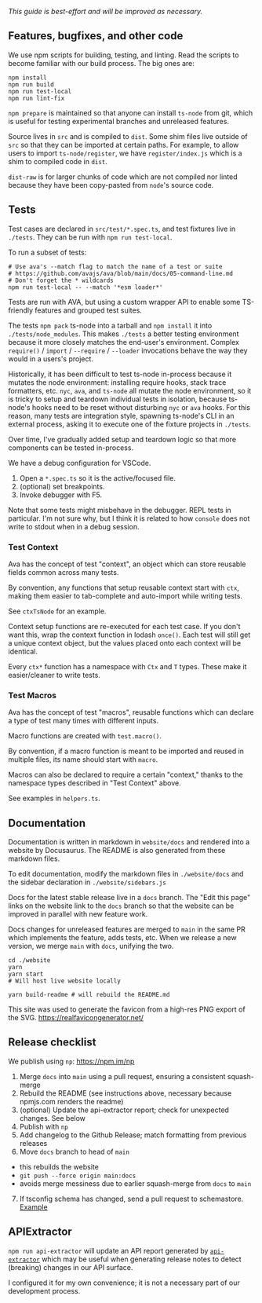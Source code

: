 *This guide is best-effort and will be improved as necessary.*

## Features, bugfixes, and other code

We use npm scripts for building, testing, and linting.  Read the scripts to become familiar with our build process.  The big ones are:

```
npm install
npm run build
npm run test-local
npm run lint-fix
```

`npm prepare` is maintained so that anyone can install `ts-node` from git, which is useful for testing experimental branches and unreleased features.

Source lives in `src` and is compiled to `dist`.  Some shim files live outside of `src` so that they can be imported at
certain paths.  For example, to allow users to import `ts-node/register`, we have `register/index.js` which is a shim to
compiled code in `dist`.

`dist-raw` is for larger chunks of code which are not compiled nor linted because they have been copy-pasted from `node`'s source code.

## Tests

Test cases are declared in `src/test/*.spec.ts`, and test fixtures live in `./tests`.  They can be run with `npm run test-local`.

To run a subset of tests:

```
# Use ava's --match flag to match the name of a test or suite
# https://github.com/avajs/ava/blob/main/docs/05-command-line.md
# Don't forget the * wildcards
npm run test-local -- --match '*esm loader*'
```

Tests are run with AVA, but using a custom wrapper API to enable some TS-friendly features and grouped test suites.

The tests `npm pack` ts-node into a tarball and `npm install` it into `./tests/node_modules`.  This makes `./tests` a better testing environment
because it more closely matches the end-user's environment.  Complex `require()` / `import` / `--require` / `--loader` invocations behave
the way they would in a users's project.

Historically, it has been difficult to test ts-node in-process because it mutates the node environment: installing require hooks, stack trace formatters, etc.
`nyc`, `ava`, and `ts-node` all mutate the node environment, so it is tricky to setup and teardown individual tests in isolation, because ts-node's hooks need to be
reset without disturbing `nyc` or `ava` hooks.  For this reason, many tests are integration style, spawning ts-node's CLI in an external process, asking it to
execute one of the fixture projects in `./tests`.

Over time, I've gradually added setup and teardown logic so that more components can be tested in-process.

We have a debug configuration for VSCode.

1. Open a `*.spec.ts` so it is the active/focused file.
2. (optional) set breakpoints.
3. Invoke debugger with F5.

Note that some tests might misbehave in the debugger.  REPL tests in particular.  I'm not sure why, but I think it is related to how `console` does not write to
stdout when in a debug session.

### Test Context

Ava has the concept of test "context", an object which can store reusable fields common across many tests.

By convention, any functions that setup reusable context start with `ctx`, making them easier to tab-complete and auto-import while writing tests.

See `ctxTsNode` for an example.

Context setup functions are re-executed for each test case.  If you don't want this, wrap the context function in lodash `once()`.  Each test will still get a unique context object, but the values placed onto each context will be identical.

Every `ctx*` function has a namespace with `Ctx` and `T` types.  These make it easier/cleaner to write tests.

### Test Macros

Ava has the concept of test "macros", reusable functions which can declare a type of test many times with different inputs.

Macro functions are created with `test.macro()`.

By convention, if a macro function is meant to be imported and reused in multiple files, its name should start with `macro`.

Macros can also be declared to require a certain "context," thanks to the namespace types described in "Test Context" above.

See examples in `helpers.ts`.

## Documentation

Documentation is written in markdown in `website/docs` and rendered into a website by Docusaurus.  The README is also generated from these markdown files.

To edit documentation, modify the markdown files in `./website/docs` and the sidebar declaration in `./website/sidebars.js`

Docs for the latest stable release live in a `docs` branch.  The "Edit this page" links on the website link to the `docs`
branch so that the website can be improved in parallel with new feature work.

Docs changes for unreleased features are merged to `main` in the same PR which implements the feature, adds tests, etc.
When we release a new version, we merge `main` with `docs`, unifying the two.

```shell
cd ./website
yarn
yarn start
# Will host live website locally

yarn build-readme # will rebuild the README.md
```

This site was used to generate the favicon from a high-res PNG export of the SVG. https://realfavicongenerator.net/

## Release checklist

We publish using `np`: https://npm.im/np

1. Merge `docs` into `main` using a pull request, ensuring a consistent squash-merge
2. Rebuild the README (see instructions above, necessary because npmjs.com renders the readme)
3. (optional) Update the api-extractor report; check for unexpected changes.  See below
4. Publish with `np`
5. Add changelog to the Github Release; match formatting from previous releases
6. Move `docs` branch to head of `main`
  - this rebuilds the website
  - `git push --force origin main:docs`
  - avoids merge messiness due to earlier squash-merge from `docs` to `main`
7. If tsconfig schema has changed, send a pull request to schemastore.  [Example](https://github.com/SchemaStore/schemastore/pull/1208)

## APIExtractor

`npm run api-extractor` will update an API report generated by [`api-extractor`](https://api-extractor.com/pages/overview/intro/) which may be useful
when generating release notes to detect (breaking) changes in our API surface.

I configured it for my own convenience; it is not a necessary part of our development process.

